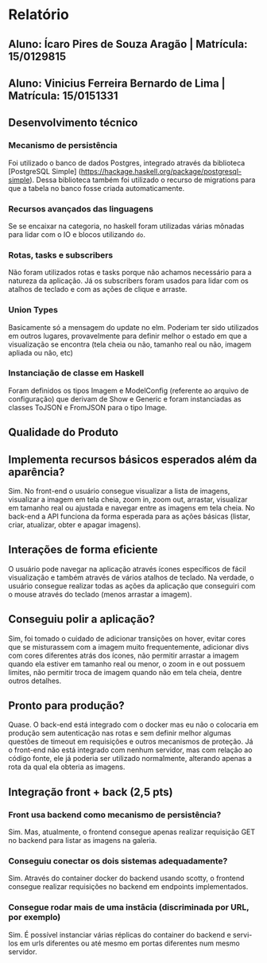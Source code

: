 # Relatório

## Aluno: Ícaro Pires de Souza Aragão | Matrícula: 15/0129815
## Aluno: Vinicius Ferreira Bernardo de Lima | Matrícula: 15/0151331

## Desenvolvimento técnico

### Mecanismo de persistência
Foi utilizado o banco de dados Postgres, integrado através da biblioteca [PostgreSQL Simple] (https://hackage.haskell.org/package/postgresql-simple). Dessa biblioteca também foi utilizado o recurso de migrations para que a tabela no banco fosse criada automaticamente.

### Recursos avançados das linguagens
Se se encaixar na categoria, no haskell foram utilizadas várias mônadas para lidar com o IO e blocos utilizando `do`.

### Rotas, tasks e subscribers
Não foram utilizados rotas e tasks porque não achamos necessário para a natureza da aplicação. Já os subscribers foram usados para lidar com os atalhos de teclado e com as ações de clique e arraste.

### Union Types
Basicamente só a mensagem do update no elm. Poderiam ter sido utilizados em outros lugares, provavelmente para definir melhor o estado em que a visualização se encontra (tela cheia ou não, tamanho real ou não, imagem apliada ou não, etc)

### Instanciação de classe em Haskell
Foram definidos os tipos Imagem e ModelConfig (referente ao arquivo de configuração) que derivam de Show e Generic e foram instanciadas as classes ToJSON e FromJSON para o tipo Image.

## Qualidade do Produto

## Implementa recursos básicos esperados além da aparência?
Sim. No front-end o usuário consegue visualizar a lista de imagens, visualizar a imagem em tela cheia, zoom in, zoom out, arrastar, visualizar em tamanho real ou ajustada e navegar entre as imagens em tela cheia. No back-end a API funciona da forma esperada para as ações básicas (listar, criar, atualizar, obter e apagar imagens).

## Interações de forma eficiente
O usuário pode navegar na aplicação através ícones específicos de fácil visualização e também através de vários atalhos de teclado. Na verdade, o usuário consegue realizar todas as ações da aplicação que conseguiri com o mouse através do teclado (menos arrastar a imagem).

## Conseguiu polir a aplicação?
Sim, foi tomado o cuidado de adicionar transições on hover, evitar cores que se misturassem com a imagem muito frequentemente, adicionar divs com cores diferentes atrás dos ícones, não permitir arrastar a imagem quando ela estiver em tamanho real ou menor, o zoom in e out possuem limites, não permitir troca de imagem quando não em tela cheia, dentre outros detalhes.

## Pronto para produção?
Quase. O back-end está integrado com o docker mas eu não o colocaria em produção sem autenticação nas rotas e sem definir melhor algumas questões de timeout em requisições e outros mecanismos de proteção. Já o front-end não está integrado com nenhum servidor, mas com relação ao código fonte, ele já poderia ser utilizado normalmente, alterando apenas a rota da qual ela obteria as imagens.

## Integração front + back (2,5 pts)
### Front usa backend como mecanismo de persistência?
Sim. Mas, atualmente, o frontend consegue apenas realizar requisição GET no backend para listar as imagens na galeria.

### Conseguiu conectar os dois sistemas adequadamente?
Sim. Através do container docker do backend usando scotty, o frontend consegue realizar requisições no backend em endpoints implementados.

### Consegue rodar mais de uma instâcia (discriminada por URL, por exemplo)
Sim. É possível instanciar várias réplicas do container do backend e servi-los em urls diferentes ou até mesmo em portas diferentes num mesmo servidor.
